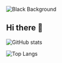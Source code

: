 ![Black Background](https://www.google.com/url?sa=i&url=https%3A%2F%2Fwallpapers.com%2Fplain-black-background&psig=AOvVaw2xCmjlDVCrD5_PbjMMvAgp&ust=1720464583733000&source=images&cd=vfe&opi=89978449&ved=0CBEQjRxqFwoTCPiTkJzMlYcDFQAAAAAdAAAAABAE)

## Hi there 👋

![GitHub stats](https://github-readme-stats.vercel.app/api?username=Laaad&show_icons=true&theme=dark)

![Top Langs](https://github-readme-stats.vercel.app/api/top-langs/?username=Laaad&layout=compact&theme=dark)

<!--
**Laaad/Laaad** is a ✨ _special_ ✨ repository because its `README.md` (this file) appears on your GitHub profile.

Here are some ideas to get you started:

- 🔭 I’m currently working on ...
- 🌱 I’m currently learning ...
- 👯 I’m looking to collaborate on ...
- 🤔 I’m looking for help with ...
- 💬 Ask me about ...
- 📫 How to reach me: ...
- 😄 Pronouns: ...
- ⚡ Fun fact: ...
-->
